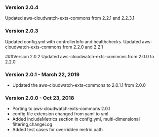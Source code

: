 ### Version 2.0.4
Updated aws-cloudwatch-exts-commons from 2.2.1 and 2.2.3.1

### Version 2.0.3
Updated config.yml with controllerInfo and healthchecks. 
Updated aws-cloudwatch-exts-commons from 2.2.0 and 2.2.1

###Version 2.0.2
Updated aws-cloudwatch-exts-commons from 2.0.0 to 2.2.0

### Version 2.0.1 - March 22, 2019
* Updated the aws-cloudwatch-exts-commons to 2.0.1.1 from 2.0.0

### Version 2.0.0 - Oct 23, 2018
* Porting to aws-cloudwatch-exts-commons 2.0.1
* config file extension changed from yaml to yml
* Added includeMetrics section in config.yml, multi-dimensional filtering,changeLog
* Added test cases for overridden metric path

